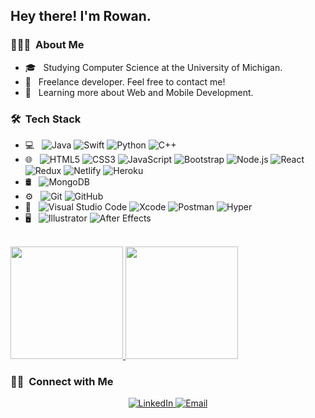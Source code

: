<h2> Hey there! I'm Rowan.</h2>

<h3> 👨🏼‍💻 &nbsp;About Me </h3>

- 🎓 &nbsp; Studying Computer Science at the University of Michigan.
- 💼 &nbsp; Freelance developer. Feel free to contact me!
- 🌱 &nbsp; Learning more about Web and Mobile Development.

<h3> 🛠 &nbsp;Tech Stack</h3>

- 💻 &nbsp;
  ![Java](https://img.shields.io/badge/Java-ED8B00?style=for-the-badge&logo=java&logoColor=white)
  ![Swift](https://img.shields.io/badge/Swift-FA7343?style=for-the-badge&logo=swift&logoColor=white)
  ![Python](https://img.shields.io/badge/Python-3776AB?style=for-the-badge&logo=python&logoColor=white)
  ![C++](https://img.shields.io/badge/C%2B%2B-00599C?style=for-the-badge&logo=c%2B%2B&logoColor=white)
- 🌐 &nbsp;
  ![HTML5](https://img.shields.io/badge/HTML5-E34F26?style=for-the-badge&logo=html5&logoColor=white)
  ![CSS3](https://img.shields.io/badge/CSS3-1572B6?style=for-the-badge&logo=css3&logoColor=white)
  ![JavaScript](https://img.shields.io/badge/JavaScript-F7DF1E?style=for-the-badge&logo=javascript&logoColor=black)
  ![Bootstrap](https://img.shields.io/badge/Bootstrap-563D7C?style=for-the-badge&logo=bootstrap&logoColor=white)
  ![Node.js](https://img.shields.io/badge/-Node.js-128D37?style=for-the-badge&logo=node.js&logoColor=white)
  ![React](https://img.shields.io/badge/React-20232A?style=for-the-badge&logo=react&logoColor=61DAFB)
  ![Redux](https://img.shields.io/badge/-Redux-4F377A?style=for-the-badge&logo=redux&logoColor=white)
  ![Netlify](https://img.shields.io/badge/Netlify-00C7B7?style=for-the-badge&logo=netlify&logoColor=white)
  ![Heroku](https://img.shields.io/badge/Heroku-430098?style=for-the-badge&logo=heroku&logoColor=white)
- 🛢 &nbsp;
  ![MongoDB](https://img.shields.io/badge/MongoDB-4EA94B?style=for-the-badge&logo=mongodb&logoColor=white)
- ⚙️ &nbsp;
  ![Git](https://img.shields.io/badge/-Git-FC4732?style=for-the-badge&logo=git&logoColor=white)
  ![GitHub](https://img.shields.io/badge/-GitHub-000000?style=for-the-badge&logo=github&logoColor=white)
- 🔧 &nbsp;
  ![Visual Studio Code](https://img.shields.io/badge/-Visual%20Studio%20Code-007ACC?style=for-the-badge&logo=visual-studio-code&logoColor=white)
  ![Xcode](https://img.shields.io/badge/-Xcode-0075F4?style=for-the-badge&logo=xcode&logoColor=white)
  ![Postman](https://img.shields.io/badge/-Postman-FF6138?style=for-the-badge&logo=postman&logoColor=white)
  ![Hyper](https://img.shields.io/badge/-Hyper-CF1EAF?style=for-the-badge&logo=hyper&logoColor=white)
- 🖥 &nbsp;
  ![Illustrator](https://img.shields.io/badge/-Illustrator-FF8F27?style=for-the-badge&logo=adobe-illustrator&logoColor=white)
  ![After Effects](https://img.shields.io/badge/-After%20Effects-8990F9?style=for-the-badge&logo=adobe-after-effects&logoColor=white)

<br/>

<a href="https://github.com/RowanOConnor">
  <img height="180em" src="https://github-readme-stats.vercel.app/api?username=RowanOConnor&theme=radical&show_icons=true" />
  <img height="180em" src="https://github-readme-stats.vercel.app/api/top-langs/?username=RowanOConnor&theme=radical&layout=compact" />
</a>

<br/>

<h3> 🤝🏻 &nbsp;Connect with Me </h3>

<p align="center">
  <a href="https://www.rowanoco.com/>
    <img alt="Website" src="https://img.shields.io/badge/Website-www.rowanoco.com-blue?style=flat&logo=google-chrome">
  </a>
  <a href="https://www.linkedin.com/in/AVS1508/">
    <img alt="LinkedIn" src="https://img.shields.io/badge/LinkedIn-Rowan%20O%27Connor-blue?style=flat&logo=linkedin">
  </a>
  <a href="mailto:oconnorrowand@gmail.com">
    <img alt="Email" src="https://img.shields.io/badge/Email-oconnorrowand@gmail.com-blue?style=flat&logo=gmail">
  </a>
</p>

